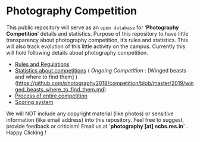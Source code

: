# Photography Competition
This public repository will serve as an ``open database`` for ‘**Photography Competition**’ details and statistics. Purpose of this repository to have little transparency about photography competition, it’s rules and statistics. This will also track evolution of this little activity on the campus. Currently this will hold following details about photography competition.

* [Rules and Regulations ](Rules.md)
* [Statistics about competitions](https://github.com/photography2018/competition/tree/master/2017) ( *Ongoing Competition* : [Winged beasts and where to find them] ) (https://github.com/photography2018/competition/blob/master/2019/winged_beasts_where_to_find_them.md)
* [Process of entire competition](process.md)
* [Scoring system](scoring.md)

We will NOT include any copyright material (like photos) or sensitive information (like email address) into this repository. Feel free to suggest, provide feedback or criticism! Email us at '**photography [at] ncbs.res.in**' . Happy Clicking ! 
